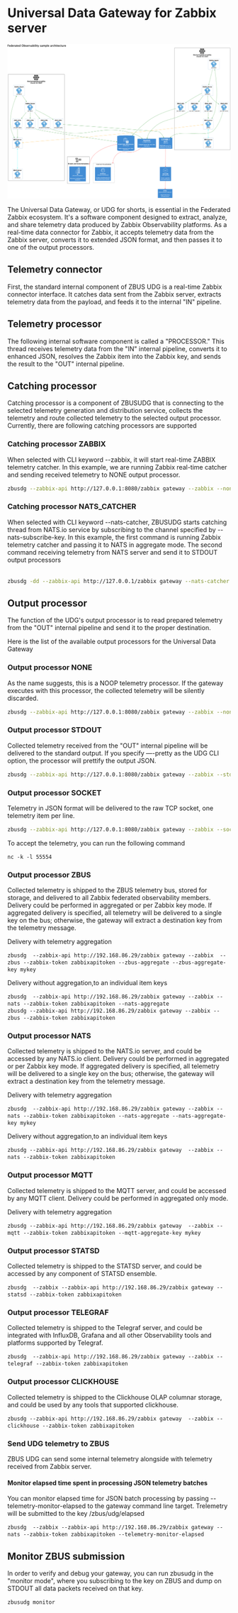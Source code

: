 # Universal Data Gateway for Zabbix server

![Zabbix Federation](https://github.com/vulogov/zbus_universal_data_gateway/blob/b5b843e8c31731911a2ea10daeee63540cf57915/Documentation/FederatedObservabilitySample.png)

The Universal Data Gateway, or UDG for shorts, is essential in the Federated Zabbix ecosystem. It's a software component designed to extract, analyze, and share telemetry data produced by Zabbix Observability platforms. As a real-time data connector for Zabbix, it accepts telemetry data from the Zabbix server, converts it to extended JSON format, and then passes it to one of the output processors.

## Telemetry connector

First, the standard internal component of ZBUS UDG is a real-time Zabbix connector interface. It catches data sent from the Zabbix server, extracts telemetry data from the payload, and feeds it to the internal "IN" pipeline.

## Telemetry processor

The following internal software component is called a "PROCESSOR." This thread receives telemetry data from the "IN" internal pipeline, converts it to enhanced JSON, resolves the Zabbix item into the Zabbix key, and sends the result to the "OUT" internal pipeline.

## Catching processor

Catching processor is a component of ZBUSUDG that is connecting to the selected telemetry generation and distribution service, collects the telemetry and route collected telemetry to the selected output processor. Currently, there are following catching processors are supported

### Catching processor ZABBIX

When selected with CLI keyword --zabbix, it will start real-time ZABBIX telemetry catcher. In this example, we are running Zabbix real-time catcher and sending received telemetry to NONE output processor.

```bash
zbusdg --zabbix-api http://127.0.0.1:8080/zabbix gateway --zabbix --none --zabbix-token zabbixapitoken
```

### Catching processor NATS_CATCHER

When selected with CLI keyword --nats-catcher, ZBUSUDG starts catching thread from NATS.io service by subscribing to the channel specified by --nats-subscribe-key. In this example, the first command is running Zabbix telemetry catcher and passing it to NATS in aggregate mode. The second command receiving telemetry from NATS server and send it to STDOUT output processors

```bash

zbusdg -dd --zabbix-api http://127.0.0.1/zabbix gateway --nats-catcher  --zabbix-token zabbixtoken --stdout --pretty
```

## Output processor

The function of the UDG's output processor is to read prepared telemetry from the "OUT" internal pipeline and send it to the proper destination.

Here is the list of the available output processors for the Universal Data Gateway

### Output processor NONE

As the name suggests, this is a NOOP telemetry processor. If the gateway executes with this processor, the collected telemetry will be silently discarded.

```bash
zbusdg --zabbix-api http://127.0.0.1:8080/zabbix gateway --zabbix --none --zabbix-token zabbixapitoken
```

### Output processor STDOUT

Collected telemetry received from the "OUT" internal pipeline will be delivered to the standard output. If you specify —-pretty as the UDG CLI option, the processor will prettify the output JSON.

```bash
zbusdg --zabbix-api http://127.0.0.1:8080/zabbix gateway --zabbix --stdout --pretty --zabbix-token zabbixapitoken
```

### Output processor SOCKET

Telemetry in JSON format will be delivered to the raw TCP socket, one telemetry item per line.

```bash
zbusdg --zabbix-api http://127.0.0.1:8080/zabbix gateway --zabbix --socket --pretty --zabbix-token zabbixapitoken --tcp-connect 127.0.0.1:55554
```

To accept the telemetry, you can run the following command

```
nc -k -l 55554
```
### Output processor ZBUS

Collected telemetry is shipped to the ZBUS telemetry bus, stored for storage, and delivered to all Zabbix federated observability members. Delivery could be performed in aggregated or per Zabbix key mode. If aggregated delivery is specified, all telemetry will be delivered to a single key on the bus; otherwise, the gateway will extract a destination key from the telemetry message.

Delivery with telemetry aggregation

```
zbusdg  --zabbix-api http://192.168.86.29/zabbix gateway --zabbix  --zbus --zabbix-token zabbixapitoken --zbus-aggregate --zbus-aggregate-key mykey
```

Delivery without aggregation,to an individual item keys

```
zbusdg  --zabbix-api http://192.168.86.29/zabbix gateway --zabbix --nats --zabbix-token zabbixapitoken --nats-aggregate
zbusdg --zabbix-api http://192.168.86.29/zabbix gateway --zabbix --zbus --zabbix-token zabbixapitoken
```

### Output processor NATS

Collected telemetry is shipped to the NATS.io server, and could be accessed by any NATS.io client. Delivery could be performed in aggregated or per Zabbix key mode. If aggregated delivery is specified, all telemetry will be delivered to a single key on the bus; otherwise, the gateway will extract a destination key from the telemetry message.

Delivery with telemetry aggregation

```
zbusdg  --zabbix-api http://192.168.86.29/zabbix gateway --zabbix --nats --zabbix-token zabbixapitoken --nats-aggregate --nats-aggregate-key mykey
```

Delivery without aggregation,to an individual item keys

```
zbusdg --zabbix-api http://192.168.86.29/zabbix gateway  --zabbix --nats --zabbix-token zabbixapitoken
```

### Output processor MQTT

Collected telemetry is shipped to the MQTT server, and could be accessed by any MQTT client. Delivery could be performed in aggregated only mode.

Delivery with telemetry aggregation

```
zbusdg --zabbix-api http://192.168.86.29/zabbix gateway  --zabbix --mqtt --zabbix-token zabbixapitoken --mqtt-aggregate-key mykey
```

### Output processor STATSD

Collected telemetry is shipped to the STATSD server, and could be accessed by any component of STATSD ensemble.

```
zbusdg  --zabbix --zabbix-api http://192.168.86.29/zabbix gateway --statsd --zabbix-token zabbixapitoken
```

### Output processor TELEGRAF

Collected telemetry is shipped to the Telegraf server, and could be integrated with InfluxDB, Grafana and all other Observability tools and platforms supported by Telegraf.

```
zbusdg  --zabbix-api http://192.168.86.29/zabbix gateway --zabbix --telegraf --zabbix-token zabbixapitoken
```

### Output processor CLICKHOUSE

Collected telemetry is shipped to the Clickhouse OLAP columnar storage, and could be used by any tools that supported clickhouse.

```
zbusdg --zabbix-api http://192.168.86.29/zabbix gateway  --zabbix --clickhouse --zabbix-token zabbixapitoken
```


### Send UDG telemetry to ZBUS

ZBUS UDG can send some internal telemetry alongside with telemetry received from Zabbix server.

#### Monitor elapsed time spent in processing JSON telemetry batches

You can monitor elapsed time for JSON batch processing by passing --telemetry-monitor-elapsed to the gateway command line target. Trelemetry will be submitted to the key /zbus/udg/elapsed

```
zbusdg  --zabbix --zabbix-api http://192.168.86.29/zabbix gateway --nats --zabbix-token zabbixapitoken --telemetry-monitor-elapsed
```

## Monitor ZBUS submission

In order to verify and debug your gateway, you can run zbusudg in the "monitor mode", where you subscribing to the key on ZBUS and dump on STDOUT all data packets received on that key.

```
zbusudg monitor
```
